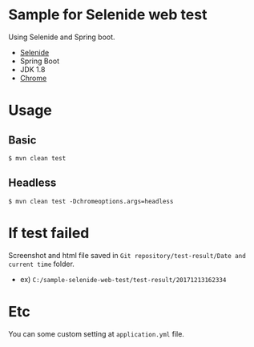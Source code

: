 # Sample for Selenide web test
Using Selenide and Spring boot.
- [Selenide](http://selenide.org/)
- Spring Boot
- JDK 1.8
- [Chrome](https://www.google.com/chrome/browser/desktop/index.html)

# Usage
## Basic
```
$ mvn clean test
```

## Headless
```
$ mvn clean test -Dchromeoptions.args=headless
```

# If test failed
Screenshot and html file saved in `Git repository/test-result/Date and current time` folder.

- ex) `C:/sample-selenide-web-test/test-result/20171213162334`

# Etc
You can some custom setting at `application.yml` file.

